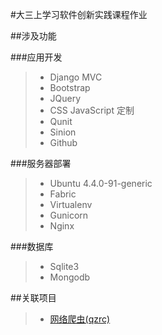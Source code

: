 #大三上学习软件创新实践课程作业

##涉及功能

###应用开发
> - Django MVC
> - Bootstrap
> - JQuery
> - CSS    JavaScript  定制 
> - Qunit
> - Sinion
> - Github

###服务器部署
> - Ubuntu 4.4.0-91-generic
> - Fabric
> - Virtualenv
> - Gunicorn
> - Nginx

###数据库
> - Sqlite3
> - Mongodb

##关联项目
>- [网络爬虫(qzrc)](https://github.com/Kukozel/WebSpider/tree/master/2017_11_2/qzrc)